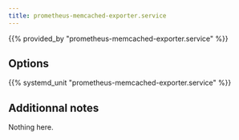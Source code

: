 ```yaml
---
title: prometheus-memcached-exporter.service
---
```


{{% provided_by "prometheus-memcached-exporter.service" %}}

## Options

{{% systemd_unit "prometheus-memcached-exporter.service" %}}

## Additionnal notes

Nothing here.
